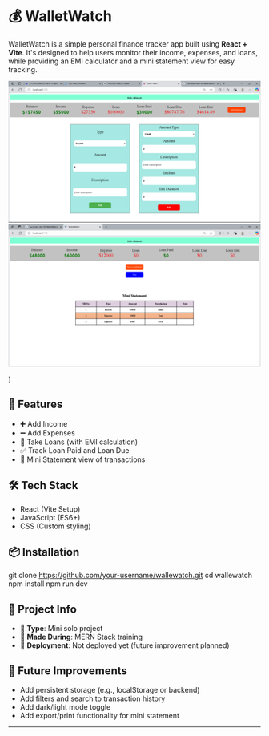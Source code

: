 # 💰 WalletWatch

WalletWatch is a simple personal finance tracker app built using **React + Vite**. It's designed to help users monitor their income, expenses, and loans, while providing an EMI calculator and a mini statement view for easy tracking.

![app screenshot](public/Screenshot%202025-04-24%20115234.png)
![app screenshot](public/Screenshot%202025-04-24%20172421.png)

<!-- ![app screenshot](public/Screenshot%202025-04-24%20172433.png) -->

)

## 🚀 Features

- ➕ Add Income
- ➖ Add Expenses
- 💸 Take Loans (with EMI calculation)
- ✅ Track Loan Paid and Loan Due
- 📄 Mini Statement view of transactions

## 🛠 Tech Stack

- React (Vite Setup)
- JavaScript (ES6+)
- CSS (Custom styling)

## 📦 Installation

git clone https://github.com/your-username/wallewatch.git
cd wallewatch
npm install
npm run dev

## 📌 Project Info

- 📍 **Type**: Mini solo project
- 📅 **Made During**: MERN Stack training
- 🔗 **Deployment**: Not deployed yet (future improvement planned)

## 🔮 Future Improvements

- Add persistent storage (e.g., localStorage or backend)
- Add filters and search to transaction history
- Add dark/light mode toggle
- Add export/print functionality for mini statement

---
